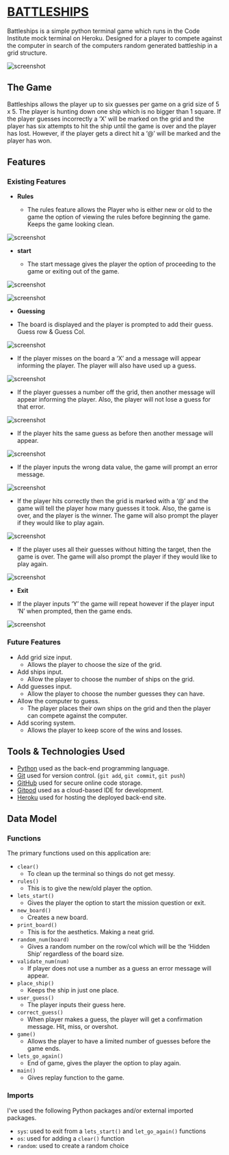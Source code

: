 # [BATTLESHIPS](https://battleships84-ac97f9b3f0c3.herokuapp.com)

Battleships is a simple python terminal game which runs in the Code Institute mock terminal on Heroku. Designed for a player to compete against the computer in search of the computers random generated battleship in a grid structure.

![screenshot](documentation/mockup.png)

## The Game

Battleships allows the player up to six guesses per game on a grid size of 5 x 5. The player is hunting down one ship which is no bigger than 1 square. If the player guesses incorrectly a ‘X’ will be marked on the grid and the player has six attempts to hit the ship until the game is over and the player has lost. However, if the player gets a direct hit a ‘@’ will be marked and the player has won.


## Features

### Existing Features

- **Rules**

    - The rules feature allows the Player who is either new or old to the game the option of viewing the rules before beginning the game. Keeps the game looking clean.

![screenshot](documentation/rules.png)

- **start**

    - The start message gives the player the option of proceeding to the game or exiting out of the game.

![screenshot](documentation/start.png)

![screenshot](documentation/start_exit.png)

- **Guessing**

- The board is displayed and the player is prompted to add their guess. Guess row & Guess Col.

![screenshot](documentation/guess.png)

-	If the player misses on the board a ‘X’ and a message will appear informing the player. The player will also have used up a guess.

![screenshot](documentation/miss.png)
-	If the player guesses a number off the grid, then another message will appear informing the player. Also, the player will not lose a guess for that error.

![screenshot](documentation/land.png)

-	If the player hits the same guess as before then another message will appear.

![screenshot](documentation/double_hit.png)

-	If the player inputs the wrong data value, the game will prompt an error message.

![screenshot](documentation/invalid.png)

-	If the player hits correctly then the grid is marked with a ‘@’ and the game will tell the player how many guesses it took. Also, the game is over, and the player is the winner. The game will also prompt the player if they would like to play again.

![screenshot](documentation/boom.png)

-	If the player uses all their guesses without hitting the target, then the game is over. The game will also prompt the player if they would like to play again.

![screenshot](documentation/no_guesses.png)

- **Exit**

-	If the player inputs ‘Y’ the game will repeat however if the player input ‘N’ when prompted, then the game ends.

![screenshot](documentation/end.png)


### Future Features

- Add grid size input.
    - Allows the player to choose the size of the grid.
- Add ships input.
    - Allow the player to choose the number of ships on the grid. 
- Add guesses input.
    - Allow the player to choose the number guesses they can have.
- Allow the computer to guess.
    - The player places their own ships on the grid and then the player can compete against the computer.
- Add scoring system.
    - Allows the player to keep score of the wins and losses.


## Tools & Technologies Used

- [Python](https://www.python.org) used as the back-end programming language.
- [Git](https://git-scm.com) used for version control. (`git add`, `git commit`, `git push`)
- [GitHub](https://github.com) used for secure online code storage.
- [Gitpod](https://gitpod.io) used as a cloud-based IDE for development.
- [Heroku](https://www.heroku.com) used for hosting the deployed back-end site.


## Data Model

### Functions

The primary functions used on this application are:

- `clear()`
    - To clean up the terminal so things do not get messy.
- `rules()`
    - This is to give the new/old player the option.
- `lets_start()`
    - Gives the player the option to start the mission question or exit.
- `new_board()`
    - Creates a new board.
- `print_board()`
    - This is for the aesthetics. Making a neat grid.
- `random_num(board)`
    -  Gives a random number on the row/col which will be the ‘Hidden Ship’ regardless of the board size.
- `validate_num(num)`
    - If player does not use a number as a guess an error message will appear.
- `place_ship()`
    - Keeps the ship in just one place.
- `user_guess()`
    - The player inputs their guess here.
- `correct_guess()`
    - When player makes a guess, the player will get a confirmation message. Hit, miss, or overshot.
- `game()`
    -  Allows the player to have a limited number of guesses before the game ends.
- `lets_go_again()`
    - End of game, gives the player the option to play again.
- `main()`
    - Gives replay function to the game.


### Imports

I've used the following Python packages and/or external imported packages.

- `sys`: used to exit from a `lets_start()` and `let_go_again()` functions
- `os`: used for adding a `clear()` function
- `random`: used to create a random choice 

